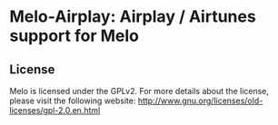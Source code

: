 # Melo-Airplay: Airplay / Airtunes support for Melo

## License

Melo is licensed under the GPLv2. For more details about the license, please visit the following website: http://www.gnu.org/licenses/old-licenses/gpl-2.0.en.html


